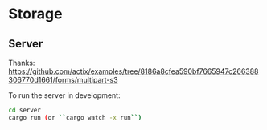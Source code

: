 # Storage

## Server
Thanks:
https://github.com/actix/examples/tree/8186a8cfea590bf7665947c266388306770d1661/forms/multipart-s3

To run the server in development:

```bash
cd server
cargo run (or ``cargo watch -x run``)

```